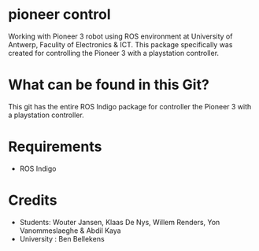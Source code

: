 # pioneer control
Working with Pioneer 3 robot using ROS environment at University of Antwerp, Faculity of Electronics & ICT. 
This package specifically was created for controlling the Pioneer 3 with a playstation controller.

# What can be found in this Git?
This git has the entire ROS Indigo package for controller the Pioneer 3 with a playstation controller.

# Requirements
* ROS Indigo 

# Credits
* Students: Wouter Jansen, Klaas De Nys, Willem Renders, Yon Vanommeslaeghe & Abdil Kaya 
* University : Ben Bellekens


